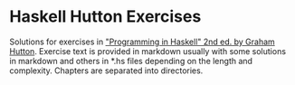 # Haskell Hutton Exercises

Solutions for exercises in ["Programming in Haskell" 2nd ed. by Graham Hutton](<http://www.cs.nott.ac.uk/~pszgmh/pih.html>).  Exercise text is provided in markdown usually with some solutions in markdown and others in *.hs files depending on the length and complexity.  Chapters are separated into directories.

